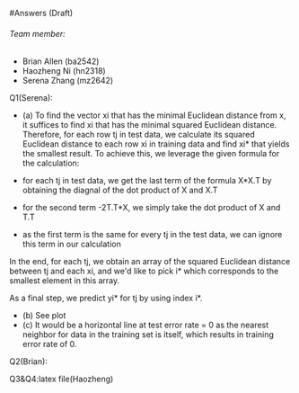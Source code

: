 #Answers (Draft)

###### Team member:
- Brian Allen (ba2542)
- Haozheng Ni (hn2318)
- Serena Zhang (mz2642)

Q1(Serena):

* (a) To find the vector xi that has the minimal Euclidean distance from x, it suffices to find xi that has the minimal squared Euclidean distance. Therefore, for each row tj in test data, we calculate its squared Euclidean distance to each row xi in training data and find xi\* that yields the smallest result. To achieve this, we leverage the given formula for the calculation:

 * for each tj in test data, we get the last term of the formula X\*X.T by obtaining the diagnal of the dot product of X and X.T
 * for the second term -2T.T\*X, we simply take the dot product of X and T.T
 * as the first term is the same for every tj in the test data, we can ignore this term in our calculation

In the end, for each tj, we obtain an array of the squared Euclidean distance between tj and each xi, and we'd like to pick i\* which corresponds to the smallest element in this array. 

As a final step, we predict yi\* for tj by using index i*.
* (b) See plot
* (c) It would be a horizontal line at test error rate = 0 as the nearest neighbor for data in the training set is itself, which results in training error rate of 0.

Q2(Brian):

Q3&Q4:latex file(Haozheng)
